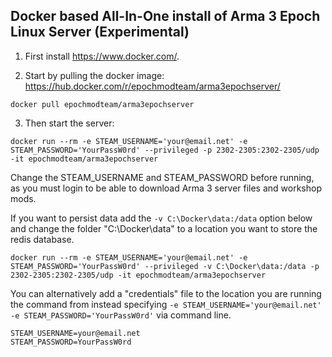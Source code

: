 ## Docker based All-In-One install of Arma 3 Epoch Linux Server (Experimental)


1. First install https://www.docker.com/. 

2. Start by pulling the docker image: https://hub.docker.com/r/epochmodteam/arma3epochserver/

```
docker pull epochmodteam/arma3epochserver
```

3. Then start the server:
```
docker run --rm -e STEAM_USERNAME='your@email.net' -e STEAM_PASSWORD='YourPassW0rd' --privileged -p 2302-2305:2302-2305/udp -it epochmodteam/arma3epochserver
```

Change the STEAM_USERNAME and STEAM_PASSWORD before running, as you must login to be able to download Arma 3 server files and workshop mods.

If you want to persist data add the ```-v C:\Docker\data:/data``` option below and change the folder "C:\Docker\data" to a location you want to store the redis database.
```
docker run --rm -e STEAM_USERNAME='your@email.net' -e STEAM_PASSWORD='YourPassW0rd' --privileged -v C:\Docker\data:/data -p 2302-2305:2302-2305/udp -it epochmodteam/arma3epochserver
```

You can alternatively add a "credentials" file to the location you are running the command from instead specifying ```-e STEAM_USERNAME='your@email.net' -e STEAM_PASSWORD='YourPassW0rd'``` via command line.

```
STEAM_USERNAME=your@email.net
STEAM_PASSWORD=YourPassW0rd
```
